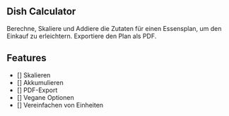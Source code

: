 ## Dish Calculator

Berechne, Skaliere und Addiere die Zutaten für einen Essensplan, um den Einkauf zu erleichtern. Exportiere den Plan als PDF.

## Features

- [] Skalieren
- [] Akkumulieren
- [] PDF-Export
- [] Vegane Optionen
- [] Vereinfachen von Einheiten
